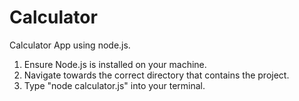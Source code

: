 # **Calculator**

Calculator App using node.js.

1. Ensure Node.js is installed on your machine.
2. Navigate towards the correct directory that contains the project.
3. Type "node calculator.js" into your terminal.
